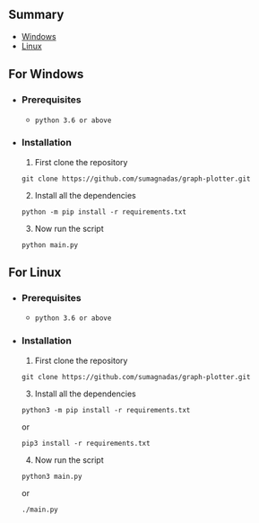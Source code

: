 ## Summary
- [Windows](#for-windows)
- [Linux](#for-linux)

## For Windows
- ### Prerequisites
  - `python 3.6 or above`
- ### Installation
  1. First clone the repository
    ```
    git clone https://github.com/sumagnadas/graph-plotter.git
    ```
  2. Install all the dependencies
    ```
    python -m pip install -r requirements.txt
    ```
  3. Now run the script
    ```
    python main.py
    ```

## For Linux
  - ### Prerequisites
    - `python 3.6 or above`
  - ### Installation
    1. First clone the repository
    ```
    git clone https://github.com/sumagnadas/graph-plotter.git
    ```
    3. Install all the dependencies
    ```
    python3 -m pip install -r requirements.txt
    ```
    or
    ```
    pip3 install -r requirements.txt
    ```
    4. Now run the script
    ```
    python3 main.py
    ```
    or
    ```
    ./main.py
    ```
